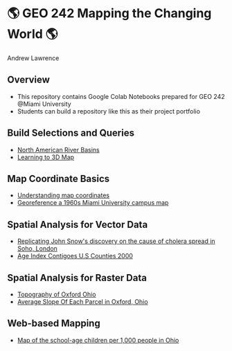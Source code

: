 # :earth_americas: GEO 242 Mapping the Changing World :earth_americas:

Andrew Lawrence

## Overview
- This repository contains Google Colab Notebooks prepared for GEO 242 @Miami University
- Students can build a repository like this as their project portfolio

## Build Selections and Queries
- [North American River Basins](https://colab.research.google.com/drive/1bg3MVRLi0FdjL_IkWcVCNqfM6ZCssEAh#scrollTo=WVs4J1jQbESU)
- [Learning to 3D Map](https://github.com/Dlawrence58/GEO-242-First-Project/blob/main/3d%20Mapping/IMG_8648.jpg)

## Map Coordinate Basics
- [Understanding map coordinates](https://github.com/Dlawrence58/GEO-242-First-Project/blob/main/map-coordinate-basic/understanding-coordinates.ipynb)
- [Georeference a 1960s Miami University campus map](https://github.com/Dlawrence58/GEO-242-First-Project/blob/main/map-coordinate-basic/understanding-coordinates.ipynb)


## Spatial Analysis for Vector Data
- [Replicating John Snow's discovery on the cause of cholera spread in Soho, London](https://github.com/Dlawrence58/GEO-242-First-Project/blob/main/spatial-analysis/Spatial%20analysis%20week_10_assignment_template.ipynb)
- [Age Index Contigoes U.S Counties 2000](https://github.com/Dlawrence58/GEO-242-First-Project/blob/main/Basic-Mapping/age-index-mapping.ipynb)

## Spatial Analysis for Raster Data
- [Topography of Oxford Ohio](https://colab.research.google.com/drive/16vo7RFsXvRFC0NtYfMhTnkc5AY0OBUGs#scrollTo=wkJqun7umRRk)
- [Average Slope Of Each Parcel in Oxford, Ohio](https://colab.research.google.com/drive/16vo7RFsXvRFC0NtYfMhTnkc5AY0OBUGs#scrollTo=wkJqun7umRRk)
  
## Web-based Mapping
- [Map of the school-age children per 1,000 people in Ohio](https://colab.research.google.com/drive/13uKLOozTKMMiwCCJ4zNrPhQcLMItSC2K#scrollTo=knQezaT0XILw)
